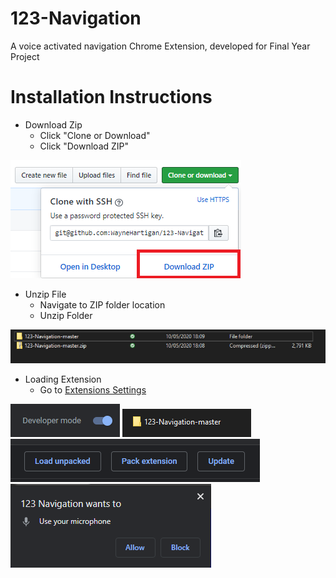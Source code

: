 # 123-Navigation
A voice activated navigation Chrome Extension, developed for Final Year Project


# Installation Instructions

* Download Zip
  - Click "Clone or Download"
  - Click "Download ZIP"
<img src="images/readme/download.PNG">


* Unzip File
  - Navigate to ZIP folder location
  - Unzip Folder
<img src="images/readme/unzip.PNG">

* Loading Extension
  - Go to <a href="chrome://extensions/">Extensions Settings<a>
<img src="images/readme/dev.PNG">
<img src="images/readme/folder.PNG">
<img src="images/readme/load.PNG">
<img src="images/readme/permission.PNG">

